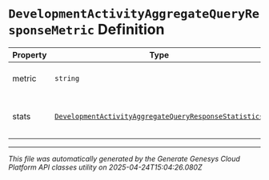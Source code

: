 # `DevelopmentActivityAggregateQueryResponseMetric` Definition

| Property | Type | Required | Description |
|----------|------|----------|-------------|
| metric | `string` | No | The metric this applies to |
| stats | [`DevelopmentActivityAggregateQueryResponseStatistics`](developmentactivityaggregatequeryresponsestatistics-definition.md) | No | The aggregated values for this metric |

---

*This file was automatically generated by the Generate Genesys Cloud Platform API classes utility on 2025-04-24T15:04:26.080Z*